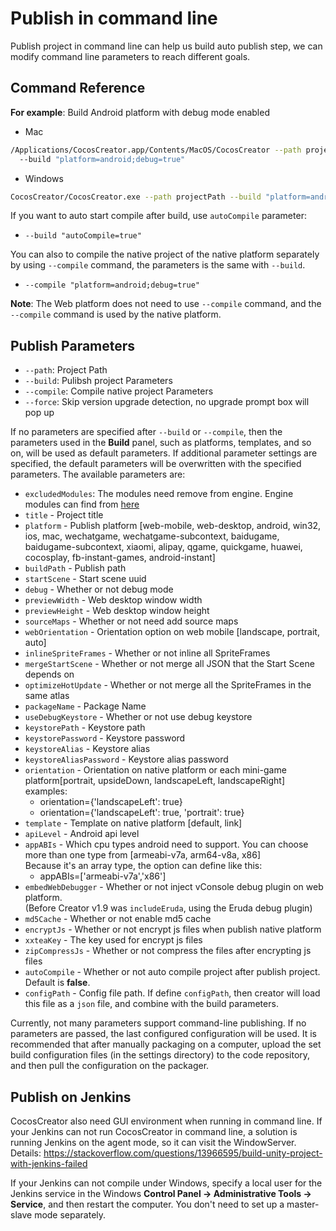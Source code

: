 # Publish in command line

Publish project in command line can help us build auto publish step, we can modify command line parameters to reach different goals.

## Command Reference

**For example**: Build Android platform with debug mode enabled

- Mac

```bash
/Applications/CocosCreator.app/Contents/MacOS/CocosCreator --path projectPath
  --build "platform=android;debug=true"
```

- Windows

```bash
CocosCreator/CocosCreator.exe --path projectPath --build "platform=android;debug=true"
```

If you want to auto start compile after build, use `autoCompile` parameter:

- `--build "autoCompile=true"`

You can also to compile the native project of the native platform separately by using `--compile` command, the parameters is the same with `--build`.

- `--compile "platform=android;debug=true"`

**Note**: The Web platform does not need to use `--compile` command, and the `--compile` command is used by the native platform.

## Publish Parameters

 - `--path`: Project Path
 - `--build`: Pulibsh project Parameters
 - `--compile`: Compile native project Parameters
 - `--force`: Skip version upgrade detection, no upgrade prompt box will pop up

If no parameters are specified after `--build` or `--compile`, then the parameters used in the **Build** panel, such as platforms, templates, and so on, will be used as default parameters. If additional parameter settings are specified, the default parameters will be overwritten with the specified parameters. The available parameters are:

- `excludedModules`: The modules need remove from engine. Engine modules can find from [here](https://github.com/cocos-creator/engine/blob/master/modules.json)
- `title` - Project title
- `platform` - Publish platform [web-mobile, web-desktop, android, win32, ios, mac, wechatgame, wechatgame-subcontext, baidugame, baidugame-subcontext, xiaomi, alipay, qgame, quickgame, huawei, cocosplay, fb-instant-games, android-instant]
- `buildPath` - Publish path
- `startScene` - Start scene uuid
- `debug` - Whether or not debug mode
- `previewWidth` - Web desktop window width
- `previewHeight` - Web desktop window height
- `sourceMaps` - Whether or not need add source maps
- `webOrientation` - Orientation option on web mobile [landscape, portrait, auto]
- `inlineSpriteFrames` - Whether or not inline all SpriteFrames
- `mergeStartScene` - Whether or not merge all JSON that the Start Scene depends on
- `optimizeHotUpdate` - Whether or not merge all the SpriteFrames in the same atlas
- `packageName` - Package Name
- `useDebugKeystore` - Whether or not use debug keystore
- `keystorePath` - Keystore path
- `keystorePassword` - Keystore password
- `keystoreAlias` - Keystore alias
- `keystoreAliasPassword` - Keystore alias password
- `orientation` - Orientation on native platform or each mini-game platform[portrait, upsideDown, landscapeLeft, landscapeRight]
    examples:
  - orientation={'landscapeLeft': true}
  - orientation={'landscapeLeft': true, 'portrait': true}
- `template` - Template on native platform [default, link]
- `apiLevel` - Android api level
- `appABIs` - Which cpu types android need to support. You can choose more than one type from [armeabi-v7a, arm64-v8a, x86]<br>
  Because it's an array type, the option can define like this:
  - appABIs=['armeabi-v7a','x86']
- `embedWebDebugger` - Whether or not inject vConsole debug plugin on web platform. <br>
 (Before Creator v1.9 was `includeEruda`, using the Eruda debug plugin)
- `md5Cache` - Whether or not enable md5 cache
- `encryptJs` - Whether or not encrypt js files when publish native platform
- `xxteaKey` - The key used for encrypt js files
- `zipCompressJs` - Whether or not compress the files after encrypting js files
- `autoCompile` - Whether or not auto compile project after publish project. Default is **false**.
- `configPath` - Config file path. If define `configPath`, then creator will load this file as a `json` file, and combine with the build parameters.

Currently, not many parameters support command-line publishing. If no parameters are passed, the last configured configuration will be used. It is recommended that after manually packaging on a computer, upload the set build configuration files (in the settings directory) to the code repository, and then pull the configuration on the packager.

## Publish on Jenkins

CocosCreator also need GUI environment when running in command line. If your Jenkins can not run CocosCreator in command line, a solution is running Jenkins on the agent mode, so it can visit the WindowServer. Details: <https://stackoverflow.com/questions/13966595/build-unity-project-with-jenkins-failed>

If your Jenkins can not compile under Windows, specify a local user for the Jenkins service in the Windows **Control Panel -> Administrative Tools -> Service**, and then restart the computer. You don't need to set up a master-slave mode separately.
